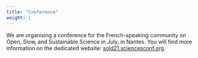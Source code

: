 ```yaml
---
title: "Conference"
weight: 1
---
```


We are organising a conference for the French-speaking community on Open, Slow, and Sustainable Science in July, in Nantes. You will find more information on the dedicated website: [sold21.sciencesconf.org](sold21.sciencesconf.org). 
